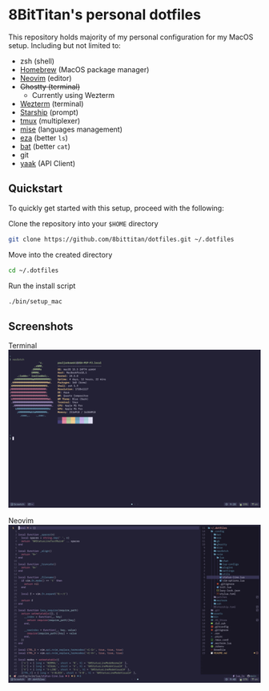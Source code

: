 # 8BitTitan's personal dotfiles

This repository holds majority of my personal configuration for my MacOS setup. Including but not limited to:

- zsh (shell)
- [Homebrew](https://brew.sh) (MacOS package manager)
- [Neovim](https://neovim.io/) (editor)
- ~~Ghostty (terminal)~~
    - Currently using Wezterm
- [Wezterm](https://wezterm.org/) (terminal)
- [Starship](https://starship.rs/) (prompt)
- [tmux](https://github.com/tmux/tmux) (multiplexer)
- [mise](https://mise.jdx.dev/) (languages management)
- [eza](https://eza.rocks/) (better `ls`)
- [bat](https://github.com/sharkdp/bat) (better `cat`)
- git
- [yaak](https://yaak.app/) (API Client)

## Quickstart

To quickly get started with this setup, proceed with the following:

Clone the repository into your `$HOME` directory
```bash
git clone https://github.com/8bittitan/dotfiles.git ~/.dotfiles
```

Move into the created directory
```bash
cd ~/.dotfiles
```

Run the install script
```bash
./bin/setup_mac
```

## Screenshots

Terminal
![Terminal](assets/term.png)

Neovim
![Neovim](assets/vim.png)
